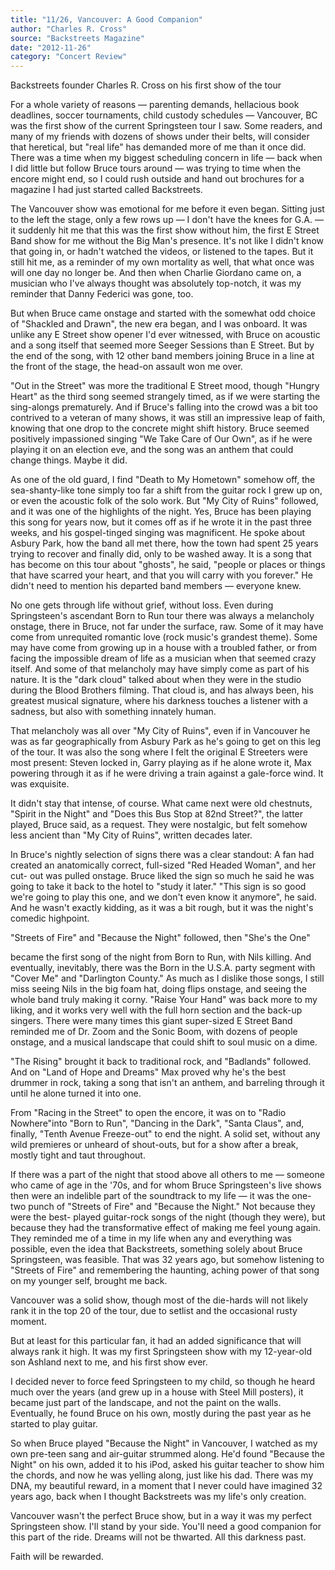 ```yaml
---
title: "11/26, Vancouver: A Good Companion"
author: "Charles R. Cross"
source: "Backstreets Magazine"
date: "2012-11-26"
category: "Concert Review"
---
```


Backstreets founder Charles R. Cross on his first show of the tour

For a whole variety of reasons — parenting demands, hellacious book deadlines, soccer tournaments, child custody schedules — Vancouver, BC was the first show of the current Springsteen tour I saw. Some readers, and many of my friends with dozens of shows under their belts, will consider that heretical, but "real life" has demanded more of me than it once did. There was a time when my biggest scheduling concern in life — back when I did little but follow Bruce tours around — was trying to time when the encore might end, so I could rush outside and hand out brochures for a magazine I had just started called Backstreets.

The Vancouver show was emotional for me before it even began. Sitting just to the left the stage, only a few rows up — I don't have the knees for G.A. — it suddenly hit me that this was the first show without him, the first E Street Band show for me without the Big Man's presence. It's not like I didn't know that going in, or hadn't watched the videos, or listened to the tapes. But it still hit me, as a reminder of my own mortality as well, that what once was will one day no longer be. And then when Charlie Giordano came on, a musician who I've always thought was absolutely top-notch, it was my reminder that Danny Federici was gone, too.

But when Bruce came onstage and started with the somewhat odd choice of "Shackled and Drawn", the new era began, and I was onboard. It was unlike any E Street show opener I'd ever witnessed, with Bruce on acoustic and a song itself that seemed more Seeger Sessions than E Street. But by the end of the song, with 12 other band members joining Bruce in a line at the front of the stage, the head-on assault won me over.

"Out in the Street" was more the traditional E Street mood, though "Hungry Heart" as the third song seemed strangely timed, as if we were starting the sing-alongs prematurely. And if Bruce's falling into the crowd was a bit too contrived to a veteran of many shows, it was still an impressive leap of faith, knowing that one drop to the concrete might shift history. Bruce seemed positively impassioned singing "We Take Care of Our Own", as if he were playing it on an election eve, and the song was an anthem that could change things. Maybe it did.

As one of the old guard, I find "Death to My Hometown" somehow off, the sea-shanty-like tone simply too far a shift from the guitar rock I grew up on, or even the acoustic folk of the solo work. But "My City of Ruins" followed, and it was one of the highlights of the night. Yes, Bruce has been playing this song for years now, but it comes off as if he wrote it in the past three weeks, and his gospel-tinged singing was magnificent. He spoke about Asbury Park, how the band all met there, how the town had spent 25 years trying to recover and finally did, only to be washed away. It is a song that has become on this tour about "ghosts", he said, "people or places or things that have scarred your heart, and that you will carry with you forever." He didn't need to mention his departed band members — everyone knew.

No one gets through life without grief, without loss. Even during Springsteen's ascendant Born to Run tour there was always a melancholy onstage, there in Bruce, not far under the surface, raw. Some of it may have come from unrequited romantic love (rock music's grandest theme). Some may have come from growing up in a house with a troubled father, or from facing the impossible dream of life as a musician when that seemed crazy itself. And some of that melancholy may have simply come as part of his nature. It is the "dark cloud" talked about when they were in the studio during the Blood Brothers filming. That cloud is, and has always been, his greatest musical signature, where his darkness touches a listener with a sadness, but also with something innately human.

That melancholy was all over "My City of Ruins", even if in Vancouver he was as far geographically from Asbury Park as he's going to get on this leg of the tour. It was also the song where I felt the original E Streeters were most present: Steven locked in, Garry playing as if he alone wrote it, Max powering through it as if he were driving a train against a gale-force wind. It was exquisite.

It didn't stay that intense, of course. What came next were old chestnuts, "Spirit in the Night" and "Does this Bus Stop at 82nd Street?", the latter played, Bruce said, as a request. They were nostalgic, but felt somehow less ancient than "My City of Ruins", written decades later.

In Bruce's nightly selection of signs there was a clear standout: A fan had created an anatomically correct, full-sized "Red Headed Woman", and her cut- out was pulled onstage. Bruce liked the sign so much he said he was going to take it back to the hotel to "study it later." "This sign is so good we're going to play this one, and we don't even know it anymore", he said. And he wasn't exactly kidding, as it was a bit rough, but it was the night's comedic highpoint.

"Streets of Fire" and "Because the Night" followed, then "She's the One"

became the first song of the night from Born to Run, with Nils killing. And eventually, inevitably, there was the Born in the U.S.A. party segment with "Cover Me" and "Darlington County." As much as I dislike those songs, I still miss seeing Nils in the big foam hat, doing flips onstage, and seeing the whole band truly making it corny. "Raise Your Hand" was back more to my liking, and it works very well with the full horn section and the back-up singers. There were many times this giant super-sized E Street Band reminded me of Dr. Zoom and the Sonic Boom, with dozens of people onstage, and a musical landscape that could shift to soul music on a dime.

"The Rising" brought it back to traditional rock, and "Badlands" followed. And on "Land of Hope and Dreams" Max proved why he's the best drummer in rock, taking a song that isn't an anthem, and barreling through it until he alone turned it into one.

From "Racing in the Street" to open the encore, it was on to "Radio Nowhere"into "Born to Run", "Dancing in the Dark", "Santa Claus", and, finally, "Tenth Avenue Freeze-out" to end the night. A solid set, without any wild premieres or unheard of shout-outs, but for a show after a break, mostly tight and taut throughout.

If there was a part of the night that stood above all others to me — someone who came of age in the '70s, and for whom Bruce Springsteen's live shows then were an indelible part of the soundtrack to my life — it was the one-two punch of "Streets of Fire" and "Because the Night." Not because they were the best- played guitar-rock songs of the night (though they were), but because they had the transformative effect of making me feel young again. They reminded me of a time in my life when any and everything was possible, even the idea that Backstreets, something solely about Bruce Springsteen, was feasible. That was 32 years ago, but somehow listening to "Streets of Fire" and remembering the haunting, aching power of that song on my younger self, brought me back.

Vancouver was a solid show, though most of the die-hards will not likely rank it in the top 20 of the tour, due to setlist and the occasional rusty moment.

But at least for this particular fan, it had an added significance that will always rank it high. It was my first Springsteen show with my 12-year-old son Ashland next to me, and his first show ever.

I decided never to force feed Springsteen to my child, so though he heard much over the years (and grew up in a house with Steel Mill posters), it became just part of the landscape, and not the paint on the walls. Eventually, he found Bruce on his own, mostly during the past year as he started to play guitar.

So when Bruce played "Because the Night" in Vancouver, I watched as my own pre-teen sang and air-guitar strummed along. He'd found "Because the Night" on his own, added it to his iPod, asked his guitar teacher to show him the chords, and now he was yelling along, just like his dad. There was my DNA, my beautiful reward, in a moment that I never could have imagined 32 years ago, back when I thought Backstreets was my life's only creation.

Vancouver wasn't the perfect Bruce show, but in a way it was my perfect Springsteen show. I'll stand by your side. You'll need a good companion for this part of the ride. Dreams will not be thwarted. All this darkness past.

Faith will be rewarded.
